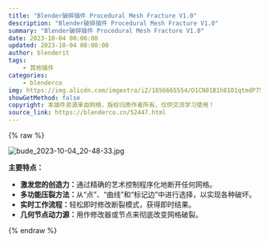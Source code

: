 ```yaml
---
title: "Blender破碎插件 Procedural Mesh Fracture V1.0"
description: "Blender破碎插件 Procedural Mesh Fracture V1.0"
summary: "Blender破碎插件 Procedural Mesh Fracture V1.0"
date: 2023-10-04 00:00:00
updated: 2023-10-04 00:00:00
author: blenderit
tags: 
    - 其他插件
categories:
    - blenderco
img: https://img.alicdn.com/imgextra/i2/1856665554/O1CN01B1h8101qtmdP75AXJ_!!1856665554.jpg
showGetMethod: false
copyright: 本插件资源来自网络，版权归原作者所有，仅供交流学习使用！
source_link: https://blenderco.cn/52447.html
---
```


{% raw %}
<p><img class="aligncenter" src="https://img.alicdn.com/imgextra/i2/1856665554/O1CN01B1h8101qtmdP75AXJ_!!1856665554.jpg" alt="bude_2023-10-04_20-48-33.jpg"></p><p align="left"><b>主要特点：</b></p><ul>
<li><span><b>激发您的创造力：</b>通过精确的艺术控制程序化地断开任何网格。</span></li>
<li><span><b>多功能压裂方法：</b>从“点”、“曲线”和“标记边”中进行选择，以实现各种破坏。</span></li>
<li><span><b>实时工作流程：</b>轻松即时修改断裂模式，获得即时结果。</span></li>
<li><span><b>几何节点动力源：</b>用作修改器或节点来彻底改变网格破裂。</span></li>
</ul>
<div style="display: none">blenderco</div>
{% endraw %}